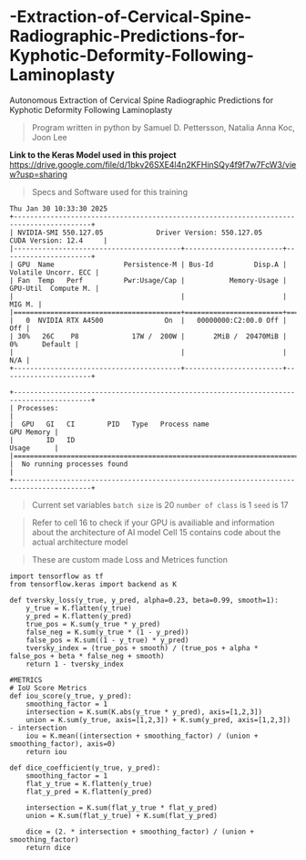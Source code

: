 # -Extraction-of-Cervical-Spine-Radiographic-Predictions-for-Kyphotic-Deformity-Following-Laminoplasty
Autonomous Extraction of Cervical Spine Radiographic Predictions for Kyphotic Deformity Following Laminoplasty
> Program written in python by Samuel D. Pettersson, Natalia Anna Koc, Joon Lee

**Link to the Keras Model used in this project**
https://drive.google.com/file/d/1bkv26SXE4l4n2KFHinSQy4f9f7w7FcW3/view?usp=sharing

> Specs and Software used for this training
```
Thu Jan 30 10:33:30 2025       
+-----------------------------------------------------------------------------------------+
| NVIDIA-SMI 550.127.05             Driver Version: 550.127.05     CUDA Version: 12.4     |
|-----------------------------------------+------------------------+----------------------+
| GPU  Name                 Persistence-M | Bus-Id          Disp.A | Volatile Uncorr. ECC |
| Fan  Temp   Perf          Pwr:Usage/Cap |           Memory-Usage | GPU-Util  Compute M. |
|                                         |                        |               MIG M. |
|=========================================+========================+======================|
|   0  NVIDIA RTX A4500               On  |   00000000:C2:00.0 Off |                  Off |
| 30%   26C    P8             17W /  200W |       2MiB /  20470MiB |      0%      Default |
|                                         |                        |                  N/A |
+-----------------------------------------+------------------------+----------------------+
                                                                                         
+-----------------------------------------------------------------------------------------+
| Processes:                                                                              |
|  GPU   GI   CI        PID   Type   Process name                              GPU Memory |
|        ID   ID                                                               Usage      |
|=========================================================================================|
|  No running processes found                                                             |
+-----------------------------------------------------------------------------------------+
```
> Current set variables
`batch size` is 20
`number of class` is 1
`seed` is 17

> Refer to cell 16 to check if your GPU is availiable and information about the architecture of AI model
> Cell 15 contains code about the actual architecture model

> These are custom made Loss and Metrices function 
```
import tensorflow as tf
from tensorflow.keras import backend as K

def tversky_loss(y_true, y_pred, alpha=0.23, beta=0.99, smooth=1):
    y_true = K.flatten(y_true)
    y_pred = K.flatten(y_pred)
    true_pos = K.sum(y_true * y_pred)
    false_neg = K.sum(y_true * (1 - y_pred))
    false_pos = K.sum((1 - y_true) * y_pred)
    tversky_index = (true_pos + smooth) / (true_pos + alpha * false_pos + beta * false_neg + smooth)
    return 1 - tversky_index
```
```
#METRICS
# IoU Score Metrics
def iou_score(y_true, y_pred):
    smoothing_factor = 1
    intersection = K.sum(K.abs(y_true * y_pred), axis=[1,2,3])
    union = K.sum(y_true, axis=[1,2,3]) + K.sum(y_pred, axis=[1,2,3]) - intersection
    iou = K.mean((intersection + smoothing_factor) / (union + smoothing_factor), axis=0)
    return iou

def dice_coefficient(y_true, y_pred):
    smoothing_factor = 1
    flat_y_true = K.flatten(y_true)
    flat_y_pred = K.flatten(y_pred)
    
    intersection = K.sum(flat_y_true * flat_y_pred)
    union = K.sum(flat_y_true) + K.sum(flat_y_pred)
    
    dice = (2. * intersection + smoothing_factor) / (union + smoothing_factor)
    return dice
```


